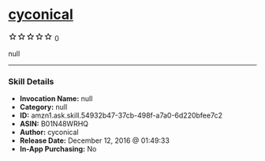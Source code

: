 # [cyconical](http://alexa.amazon.com/#skills/amzn1.ask.skill.54932b47-37cb-498f-a7a0-6d220bfee7c2)
![0 stars](../../images/ic_star_border_black_18dp_1x.png)![0 stars](../../images/ic_star_border_black_18dp_1x.png)![0 stars](../../images/ic_star_border_black_18dp_1x.png)![0 stars](../../images/ic_star_border_black_18dp_1x.png)![0 stars](../../images/ic_star_border_black_18dp_1x.png) 0

null

***

### Skill Details

* **Invocation Name:** null
* **Category:** null
* **ID:** amzn1.ask.skill.54932b47-37cb-498f-a7a0-6d220bfee7c2
* **ASIN:** B01N48WRHQ
* **Author:** cyconical
* **Release Date:** December 12, 2016 @ 01:49:33
* **In-App Purchasing:** No
